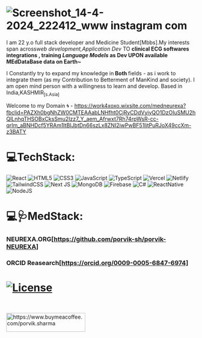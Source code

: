 # ![Screenshot_14-4-2024_222412_www instagram com](https://github.com/porvik-sh/porvik.sharma/assets/165302978/c84bbdf9-34d7-43d2-828a-1c6a693fc92e)
I am 22 y.o full stack developer and Medicine Student[Mbbs].My interests span across<i>web development,Application Dev</i> TO <b>clinical ECG softwares integrations , training <i>Language Models</i> as Dev UPON available MEdDataBase data on Earth~</b>

I Constantly try to expand my knowledge in<b> Both </b>fields - as i work to integrate them (as my Contribution to Betterment of ManKind and society).
I am open mind person with a willingness to learn and develop. Based in India,KASHMIR<sub>[s.Asia]</sub>

Welcome to my Domain 🌀 - 
https://work4xoxo.wixsite.com/medneurexa?fbclid=PAZXh0bgNhZW0CMTEAAabLNHfht0CjRyCDdVyiyQO1DzOIuSMU2hQlLnhqTHSOBxCksSmu2Izz7_Y_aem_Afrwxt7Rh74rpWsR-cc-qrIm_aBNHDcf5YRAm1ItBIJbtDn66szLx8ZNI2iwPwBF51IjtPuRJoX49ccXm-z3BATY


# 💻TechStack:
![React](https://img.shields.io/badge/react-%2320232a.svg?style=for-the-badge&logo=react&logoColor=%2361DAFB) ![HTML5](https://img.shields.io/badge/html5-%23E34F26.svg?style=for-the-badge&logo=html5&logoColor=white) ![CSS3](https://img.shields.io/badge/css3-%231572B6.svg?style=for-the-badge&logo=css3&logoColor=white) ![JavaScript](https://img.shields.io/badge/javascript-%23323330.svg?style=for-the-badge&logo=javascript&logoColor=%23F7DF1E) ![TypeScript](https://img.shields.io/badge/typescript-%23007ACC.svg?style=for-the-badge&logo=typescript&logoColor=white) ![Vercel](https://img.shields.io/badge/vercel-%23000000.svg?style=for-the-badge&logo=vercel&logoColor=white) ![Netlify](https://img.shields.io/badge/netlify-%23000000.svg?style=for-the-badge&logo=netlify&logoColor=#00C7B7) ![TailwindCSS](https://img.shields.io/badge/tailwindcss-%2338B2AC.svg?style=for-the-badge&logo=tailwind-css&logoColor=white) ![Next JS](https://img.shields.io/badge/Next-black?style=for-the-badge&logo=next.js&logoColor=white) ![MongoDB](https://img.shields.io/badge/MongoDB-%234ea94b.svg?style=for-the-badge&logo=mongodb&logoColor=white) ![Firebase](https://img.shields.io/badge/firebase-%23039BE5.svg?style=for-the-badge&logo=firebase) ![C#](https://img.shields.io/badge/c%23-%23239120.svg?style=for-the-badge&logo=c-sharp&logoColor=white) ![ReactNative](https://img.shields.io/badge/React_Native-20232A?style=for-the-badge&logo=react&logoColor=61DAFB) ![NodeJS](https://img.shields.io/badge/Node.js-339933?style=for-the-badge&logo=nodedotjs&logoColor=white) 

# 💻🩺MedStack:


### <b>NEUREXA.ORG</b>[https://github.com/porvik-sh/porvik-NEUREXA]
### <b>ORCID Reasearch</b>[https://orcid.org/0009-0005-6847-6974]
# [![License](http://img.shields.io/:license-mit-blue.svg?style=flat-square)](http://badges.mit-license.org)
</BR>
<p><a href="https://buymeacoffee.com/porvik.sharma"> <img align="left" src="https://cdn.buymeacoffee.com/buttons/v2/default-yellow.png" height="50" width="210" alt="https://www.buymeacoffee.com/porvik.sharma" /></a></p><br><br>

